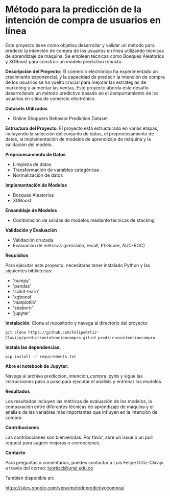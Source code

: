  # **Método para la predicción de la intención de compra de usuarios en línea**

Este proyecto tiene como objetivo desarrollar y validar un método para predecir la intención de compra de los usuarios en línea utilizando técnicas de aprendizaje de máquina. Se emplean técnicas como Bosques Aleatorios y XGBoost para construir un modelo predictivo robusto.

**Descripción del Proyecto**: El comercio electrónico ha experimentado un crecimiento exponencial, y la capacidad de predecir la intención de compra de los usuarios se ha vuelto crucial para mejorar las estrategias de marketing y aumentar las ventas. Este proyecto aborda este desafío desarrollando un método predictivo basado en el comportamiento de los usuarios en sitios de comercio electrónico.

**Datasets Utilizados**
- Online Shoppers Behavior Prediction Dataset


**Estructura del Proyecto**: El proyecto está estructurado en varias etapas, incluyendo la selección del conjunto de datos, el preprocesamiento de datos, la implementación de modelos de aprendizaje de máquina y la validación del modelo.

**Preprocesamiento de Datos**

- Limpieza de datos
- Transformación de variables categóricas
- Normalización de datos
  
**Implementación de Modelos**
- Bosques Aleatorios
- XGBoost

**Ensamblaje de Modelos**

- Combinación de salidas de modelos mediante técnicas de stacking

**Validación y Evaluación**

- Validación cruzada
- Evaluación de métricas (precisión, recall, F1-Score, AUC-ROC)

**Requisitos**

Para ejecutar este proyecto, necesitarás tener instalado Python y las siguientes bibliotecas:

- 'numpy'
- 'pandas'
- 'scikit-learn'
- 'xgboost'
- 'matplotlib'
- 'seaborn'
- 'jupyter'

**Instalación**: Clona el repositorio y navega al directorio del proyecto:

`git clone https://github.com/FelipeOrtiz-Clavijo/prediccionintencioncompra.git`
`cd prediccionintencioncompra`

**Instala las dependencias:**

`pip install -r requirements.txt`

**Abre el notebook de Jupyter:**

Navega al archivo prediccion_intencion_compra.ipynb y sigue las instrucciones paso a paso para ejecutar el análisis y entrenar los modelos.

**Resultados**

Los resultados incluyen las métricas de evaluación de los modelos, la comparación entre diferentes técnicas de aprendizaje de máquina y el análisis de las variables más importantes que influyen en la intención de compra.

**Contribuciones**

Las contribuciones son bienvenidas. Por favor, abre un issue o un pull request para sugerir mejoras o correcciones.

**Contacto**

Para preguntas o comentarios, puedes contactar a Luis Felipe Ortiz-Clavijo a través del correo: luortizcl@unal.edu.co

Tambien disponible en: 

https://sites.google.com/view/metodopredictivocompra/
